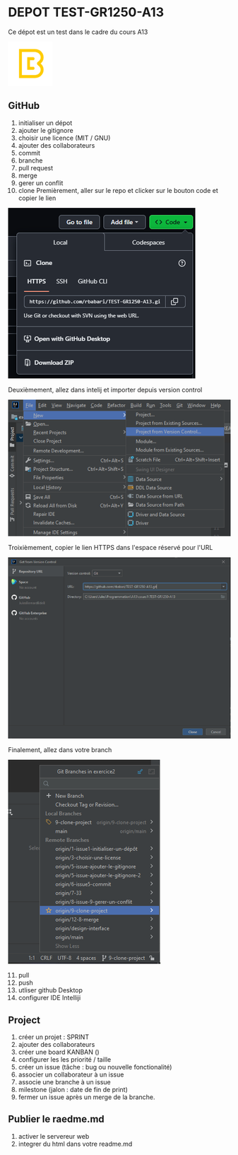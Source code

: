 # DEPOT TEST-GR1250-A13
Ce dépot est un test dans le cadre du cours A13

<img src="logo.png" alt="logo de l'institution" width="100px">


## GitHub
1. initialiser un dépot
2. ajouter le gitignore
3. choisir une licence (MIT / GNU) 
4. ajouter des collaborateurs
5. commit 
6. branche
7. pull request
8. merge
9. gerer un conflit 
10. clone
    Premièrement, aller sur le repo et clicker sur le bouton code et copier le lien
        
<img src="clone_Screenshot.png">
   
Deuxièmement, allez dans intelij et importer depuis version control

<img src="clone_Screenshot2.png">
    
Troixièmement, copier le lien HTTPS dans l'espace réservé pour l'URL

<img src="clone_Screenshot3.PNG">
    
Finalement, allez dans votre branch

<img src="clone_Screenshot4.PNG">

11. pull
12. push
13. utliser github Desktop
14. configurer IDE Intelliji

## Project
1. créer un projet : SPRINT
2. ajouter des collaborateurs
3. créer une board KANBAN ()
4. configurer les les priorité / taille
5. créer un issue (tâche : bug ou nouvelle fonctionalité)
6. associer un collaborateur à un issue
7. associe une branche à un issue
8. milestone (jalon : date de fin de print)
9. fermer un issue après un merge de la branche.

## Publier le raedme.md
1. activer le servereur web
2. integrer du html dans votre readme.md

